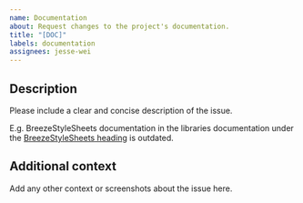 ```yaml
---
name: Documentation
about: Request changes to the project's documentation.
title: "[DOC]"
labels: documentation
assignees: jesse-wei
---
```


## Description

Please include a clear and concise description of the issue.

E.g. BreezeStyleSheets documentation in the libraries documentation under the [BreezeStyleSheets heading](https://headcircumferencetool.readthedocs.io/en/latest/libraries.html#breezestylesheets) is outdated.

## Additional context

Add any other context or screenshots about the issue here.
